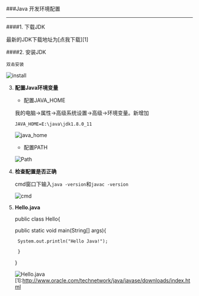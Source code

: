 ###Java 开发环境配置

***

####1. 下载JDK

最新的JDK下载地址为[点我下载][1]

####2. 安装JDK

    双击安装

   ![install][2]


3. __配置Java环境变量__


   + 配置JAVA_HOME

   	我的电脑->属性->高级系统设置->高级->环境变量。新增加

    `JAVA_HOME=E:\java\jdk1.8.0_11`

    ![java_home][3]

    + 配置PATH

     ![Path][4]


4. __检查配置是否正确__

	cmd窗口下输入`java -version`和`javac -version`

    ![cmd][5]

5. __Hello.java__
  
  
    public class Hello{

	public static void main(String[] args){

		System.out.println("Hello Java!");

		}

	}

   ![Hello.java][6]
 [1]:http://www.oracle.com/technetwork/java/javase/downloads/index.html

[2]:01/image/1.1.01.png

[3]:01/image/1.1.02.png

[4]:01/image/1.1.03.png

[5]:01/image/1.1.04.png

[6]:01/image/1.1.05.png